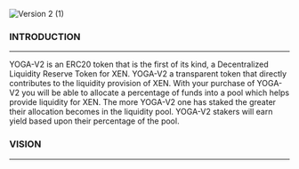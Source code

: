 ![Version 2 (1)](https://user-images.githubusercontent.com/122698385/212992435-e27f1517-22ce-4c1a-bd3a-e9183acc558a.png)
### INTRODUCTION
---
YOGA-V2 is an ERC20 token that is the first of its kind, a Decentralized Liquidity Reserve Token for XEN. YOGA-V2 a transparent token that directly contributes to the liquidity provision of XEN. With your purchase of YOGA-V2 you will be able to allocate a percentage of funds into a pool which helps provide liquidity for XEN. The more YOGA-V2 one has staked the greater their allocation becomes in the liquidity pool. YOGA-V2 stakers will earn yield based upon their percentage of the pool. 

### VISION
---




